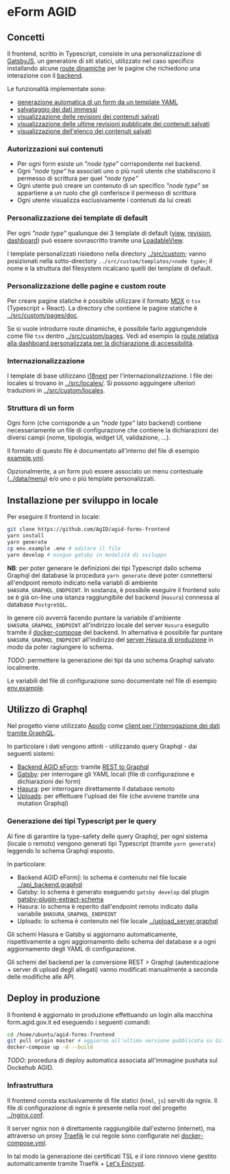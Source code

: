 # eForm AGID

## Concetti

Il frontend, scritto in Typescript, consiste in una personalizzazione di [GatsbyJS](https://www.gatsbyjs.org/),
un generatore di siti statici, utilizzato nel caso specifico installando alcune [route dinamiche](https://www.gatsbyjs.org/docs/client-only-routes-and-user-authentication/) per le pagine che richiedono una interazione con il [backend](https://github.com/AgID/agid-forms-backend).

Le funzionalità implementate sono:

- [generazione automatica di un form da un template YAML](../src/templates/node/form-template.tsx)
- [salvataggio dei dati immessi](../src/templates/node/form-template.tsx)
- [visualizzazione delle revisioni dei contenuti salvati](../src/templates/node/revision-template.tsx)
- [visualizzazione delle ultime revisioni pubblicate dei contenuti salvati](../src/templates/node/views-template.tsx)
- [visualizzazione dell'elenco dei contenuti salvati](../src/templates/dashboard/dashboard-template.tsx)

### Autorizzazioni sui contenuti

- Per ogni form esiste un _"node type"_ corrispondente nel backend.
- Ogni _"node type"_ ha associati uno o più ruoli utente che stabiliscono il permesso di scrittura per quel _"node type"_
- Ogni utente può creare un contenuto di un specifico _"node type"_ se appartiene a un ruolo che gli conferisce il permesso di scrittura
- Ogni utente visualizza esclusivamente i contenuti da lui creati

### Personalizzazione dei template di default

Per ogni _"node type"_ qualunque dei 3 template di default ([view](../src/templates/node/views-template.tsx), [revision](../src/templates/node/revision-template.tsx), 
[dashboard](../src/templates/dashboard/dashboard-template.tsx)) può essere sovrascritto tramite una [LoadableView](../src/components/LoadableView.tsx).

I template personalizzati risiedono nella directory [../src/custom](./src/custom); vanno posizionati
nella sotto-directory `../src/custom/templates/<node type>`; il nome e la struttura del filesystem 
ricalcano quelli dei template di default.

### Personalizzazione delle pagine e custom route

Per creare pagine statiche è possibile utilizzare il formato [MDX](https://mdxjs.com/) o `tsx` (Typescript + React).
La directory che contiene le pagine statiche è [../src/custom/pages/doc](../src/custom/pages/doc).

Se si vuole introdurre route dinamiche, è possibile farlo aggiungendole come file `tsx` dentro
[../src/custom/pages](../src/custom/pages). Vedi ad esempio la [route relativa alla dashboard personalizzata per la dichiarazione di accessibilità](../src/custom/pages/dashboard/dichiarazione-accessibilita.tsx).

### Internazionalizzazione

I template di base utilizzano [i18next](https://www.i18next.com/) per l'internazionalizzazione.
I file dei locales si trovano in [../src/locales/<codice lingua>](../src/locales).
Si possono agguingere ulteriori traduzioni in [../src/custom/locales](../src/custom/locales).

### Struttura di un form

Ogni form (che corrisponde a un _"node type"_ lato backend)
contiene necessariamente un file di configurazione che contiene 
la dichiarazioni dei diversi campi (nome, tipologia, widget UI, validazione, ...).

Il formato di questo file è documentato all'interno del file di esempio
[example.yml](../data/form/example.yml).

Opzionalmente, a un form può essere associato un menu contestuale 
([../data/menu](../data/menu)) e/o uno o più template personalizzati.

## Installazione per sviluppo in locale

Per eseguire il frontend in locale:

```sh
git clone https://github.com/AgID/agid-forms-frontend
yarn install
yarn generate
cp env.example .env # editare il file
yarn develop # esegue gatsby in modalità di sviluppo
```

**NB**: per poter generare le definizioni dei tipi Typescript
dallo schema Graphql del database la procedura `yarn generate` 
deve poter connettersi all'endpoint remoto indicato nella variabli di ambiente
`$HASURA_GRAPHQL_ENDPOINT`. In sostanza, è possibile eseguire
il frontend solo se è già on-line una istanza raggiungibile del backend (`Hasura`)
connessa al database `PostgreSQL`. 

In genere ciò avverrà facendo puntare la variabile d'ambiente `$HASURA_GRAPHQL_ENDPOINT` all'indirizzo locale
del server `Hasura` eseguito tramite il [docker-compose](https://github.com/AgID/agid-forms-backend/blob/master/docker-compose.yml)
del backend. In alternativa è possibile far puntare `$HASURA_GRAPHQL_ENDPOINT` all'indirizzo del
[server Hasura di produzione](https://database.form.agid.gov.it/v1/graphql) in modo da poter ragiungere lo schema.

_TODO_: permettere la generazione dei tipi da uno schema Graphql salvato localmente.

Le variabili del file di configurazione sono documentate
nel file di esempio [env.example](../env.example).

## Utilizzo di Graphql

Nel progetto viene utilizzato [Apollo](https://www.apollographql.com/) 
come [client per l'interrogazione dei dati tramite GraphQL](../src/graphql/client.ts).

In particolare i dati vengono attinti - utilizzando query Graphql - dai seguenti sistemi:

- [Backend AGID eForm](../src/graphql/backend.ts): tramite [REST to Graphql](https://www.apollographql.com/docs/link/links/rest/)
- [Gatsby](../src/graphql/gatsby.ts): per interrogare gli YAML locali (file di configurazione e dichiarazioni dei form)
- [Hasura](../src/graphql/hasura.ts): per interrogare direttamente il database remoto
- [Uploads](../src/graphql/uploads.ts): per effettuare l'upload dei file (che avviene tramite una mutation Graphql)

### Generazione dei tipi Typescript per le query

Al fine di garantire la type-safety delle query Graphql, per ogni sistema (locale o remoto)
vengono generati tipi Typescript (tramite `yarn generate`) leggendo lo schema Graphql esposto.

In particolare:

- Backend AGID eForm]: lo schema è contenuto nel file locale [../api_backend.graphql](../api_backend.graphql)
- Gatsby: lo schema è generato eseguendo `gatsby develop` dal plugin [gatsby-plugin-extract-schema](https://www.gatsbyjs.org/packages/gatsby-plugin-extract-schema/)
- Hasura: lo schema è reperito dall'endpoint remoto indicato dalla variabile `$HASURA_GRAPHQL_ENDPOINT`
- Uploads: lo schema è contenuto nel file locale [../upload_server.graphql](../api_backend.graphql)

Gli schemi Hasura e Gatsby si aggiornano automaticamente, rispettivamente a ogni aggiornamento
dello schema del database e a ogni aggiornamento degli YAML di configurazione.

Gli schemi del backend per la conversione REST > Graphql (autenticazione + server di upload degli allegati)
vanno modificati manualmente a seconda delle modifiche alle API.

## Deploy in produzione

Il frontend è aggiornato in produzione effettuando un login alla macchina 
form.agid.gov.it ed eseguendo i seguenti comandi:

```sh
cd /home/ubuntu/agid-forms-frontend
git pull origin master # aggiorna all'ultima versione pubblicata su GitHub
docker-compose up -d --build
```

_TODO_: procedura di deploy automatica associata all'immagine pushata sul Dockehub AGID.

### Infrastruttura

Il frontend consta esclusivamente di file statici (`html`, `js`) serviti da ngnix.
Il file di configurazione di ngnix è presente nella root del progetto [../nginx.conf](nginx.conf).

Il server ngnix non è direttamente raggiungibile dall'esterno (internet), ma attraverso un proxy 
[Traefik](https://containo.us/traefik/) le cui regole sono configurate nel [docker-compose.yml](../docker-compose.yml).

In tal modo la generazione dei certificati TSL e il loro rinnovo viene gestito automaticamente
tramite Traefik + [Let's Encrypt](https://letsencrypt.org/).
